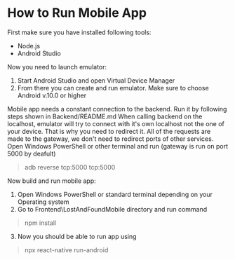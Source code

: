 # How to Run Mobile App

First make sure you have installed following tools:
- Node.js
- Android Studio

Now you need to launch emulator:
1. Start Android Studio and open Virtual Device Manager
2. From there you can create and run emulator. Make sure to choose Android v.10.0 or higher

Mobile app needs a constant connection to the backend. Run it by following steps shown in Backend/README.md
When calling backend on the localhost, emulator will try to connect with it's own localhost not the one of your device.
That is why you need to redirect it. All of the requests are made to the gateway, we don't need to redirect ports of other services.
Open Windows PowerShell or other terminal and run (gateway is run on port 5000 by deafult)
> adb reverse tcp:5000 tcp:5000 

Now build and run mobile app:
1. Open Windows PowerShell or standard terminal depending on your Operating system
2. Go to Frontend\LostAndFoundMobile directory and run command
> npm install
3. Now you should be able to run app using
> npx react-native run-android
